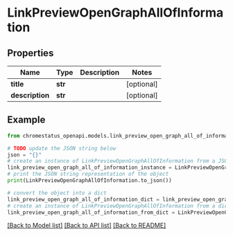 # LinkPreviewOpenGraphAllOfInformation


## Properties

Name | Type | Description | Notes
------------ | ------------- | ------------- | -------------
**title** | **str** |  | [optional] 
**description** | **str** |  | [optional] 

## Example

```python
from chromestatus_openapi.models.link_preview_open_graph_all_of_information import LinkPreviewOpenGraphAllOfInformation

# TODO update the JSON string below
json = "{}"
# create an instance of LinkPreviewOpenGraphAllOfInformation from a JSON string
link_preview_open_graph_all_of_information_instance = LinkPreviewOpenGraphAllOfInformation.from_json(json)
# print the JSON string representation of the object
print(LinkPreviewOpenGraphAllOfInformation.to_json())

# convert the object into a dict
link_preview_open_graph_all_of_information_dict = link_preview_open_graph_all_of_information_instance.to_dict()
# create an instance of LinkPreviewOpenGraphAllOfInformation from a dict
link_preview_open_graph_all_of_information_from_dict = LinkPreviewOpenGraphAllOfInformation.from_dict(link_preview_open_graph_all_of_information_dict)
```
[[Back to Model list]](../README.md#documentation-for-models) [[Back to API list]](../README.md#documentation-for-api-endpoints) [[Back to README]](../README.md)


